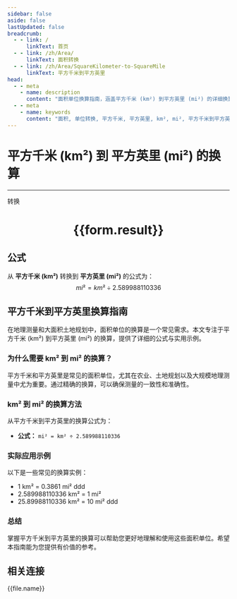 ```yaml
---
sidebar: false
aside: false
lastUpdated: false
breadcrumb:
  - - link: /
      linkText: 首页
  - - link: /zh/Area/
      linkText: 面积转换
  - - link: /zh/Area/SquareKilometer-to-SquareMile
      linkText: 平方千米到平方英里
head:
  - - meta
    - name: description
      content: "面积单位换算指南，涵盖平方千米 (km²) 到平方英里 (mi²) 的详细换算公式与说明。"
  - - meta
    - name: keywords
      content: "面积, 单位转换, 平方千米, 平方英里, km², mi², 平方千米到平方英里, 面积转换指南"
---
```

# 平方千米 (km²) 到 平方英里 (mi²) 的换算
---
<script setup>
import { onMounted, reactive, inject, ref } from 'vue'
import { NButton, NForm, NFormItem, NInput, NInputNumber, NSelect, NCard, useMessage,NGrid ,NGi } from 'naive-ui'
import { defineClientComponent } from 'vitepress'
import { Area } from '../../files';

const convert = inject('convert')

const form = reactive({
  number: null,
  result: '',
})

const convertHandler = () => {
  if (form.number !== null && !isNaN(form.number)) {
    const convertedValue = parseFloat(form.number) / 2.589988110336
    form.result = `${form.number}km² = ${convertedValue.toFixed(4)}mi²`
  } else {
    form.result = '请输入有效的数值。'
  }
}
</script>

<n-form size="large" :model="form">
  <n-form-item label="平方千米 (km²)">
    <n-input-number v-model:value="form.number" placeholder="输入平方千米" style="width: 100%" />
  </n-form-item>
  <n-form-item>
    <n-button type="primary" @click="convertHandler" block>转换</n-button>
  </n-form-item>
</n-form>

<n-card  embedded :bordered="false" hoverable>
  <div  style="text-align:center">
    <h1>{{form.result}}</h1>
  </div>
</n-card>

## 公式

从 **平方千米 (km²)** 转换到 **平方英里 (mi²)** 的公式为：
$$ mi² = km² \div 2.589988110336 $$

## 平方千米到平方英里换算指南

在地理测量和大面积土地规划中，面积单位的换算是一个常见需求。本文专注于平方千米 (km²) 到平方英里 (mi²) 的换算，提供了详细的公式与实用示例。

### 为什么需要 km² 到 mi² 的换算？

平方千米和平方英里是常见的面积单位，尤其在农业、土地规划以及大规模地理测量中尤为重要。通过精确的换算，可以确保测量的一致性和准确性。

### km² 到 mi² 的换算方法

从平方千米到平方英里的换算公式为：

- **公式：** `mi² = km² ÷ 2.589988110336`

### 实际应用示例

以下是一些常见的换算实例：

- 1 km² = 0.3861 mi²
ddd
- 2.589988110336 km² = 1 mi²
- 25.89988110336 km² = 10 mi²
ddd

### 总结

掌握平方千米到平方英里的换算可以帮助您更好地理解和使用这些面积单位。希望本指南能为您提供有价值的参考。

## 相关连接
<n-grid x-gap="12" :cols="4">
  <n-gi v-for="(file, index) in Area" :key="index">
    <n-button
      text
      tag="a"
      :href="file.path"
      type="primary"
    >
      {{file.name}}
    </n-button>
  </n-gi>
</n-grid>